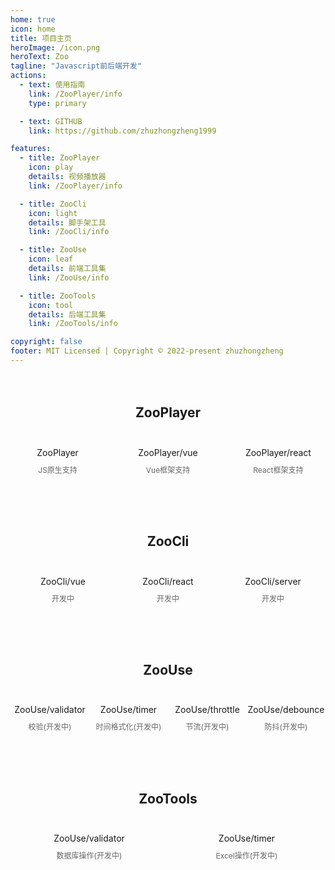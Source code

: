 ```yaml
---
home: true
icon: home
title: 项目主页
heroImage: /icon.png
heroText: Zoo
tagline: "Javascript前后端开发"
actions:
  - text: 使用指南
    link: /ZooPlayer/info
    type: primary

  - text: GITHUB
    link: https://github.com/zhuzhongzheng1999

features:
  - title: ZooPlayer
    icon: play
    details: 视频播放器
    link: /ZooPlayer/info

  - title: ZooCli
    icon: light
    details: 脚手架工具
    link: /ZooCli/info

  - title: ZooUse
    icon: leaf
    details: 前端工具集
    link: /ZooUse/info

  - title: ZooTools
    icon: tool
    details: 后端工具集
    link: /ZooTools/info

copyright: false
footer: MIT Licensed | Copyright © 2022-present zhuzhongzheng
---
```


<div style="display:flex;flex-direction:column;align-item:center">
  <div style="text-align:center;margin:20px 0;">
    <h2>ZooPlayer</h2>
  </div>
  <div style="display:flex;justify-content:space-between;padding-bottom:40px;">
    <div style="display:flex;flex-direction:column;align-items:center;width:30%">
      <div style="margin:5px 0px">ZooPlayer</div>
      <div style="margin:5px 0px;font-size:12px;color:#666;">JS原生支持</div>
    </div>
    <div style="display:flex;flex-direction:column;align-items:center;width:30%">
      <div style="margin:5px 0px">ZooPlayer/vue</div>
      <div style="margin:5px 0px;font-size:12px;color:#666;">Vue框架支持</div>
    </div>
    <div style="display:flex;flex-direction:column;align-items:center;width:30%">
      <div style="margin:5px 0px">ZooPlayer/react</div>
      <div style="margin:5px 0px;font-size:12px;color:#666;">React框架支持</div>
    </div>
  </div>
</div>


<div style="display:flex;flex-direction:column;align-item:center">
  <div style="text-align:center;margin:20px 0;">
    <h2>ZooCli</h2>
  </div>
  <div style="display:flex;justify-content:space-between;padding-bottom:40px;align-item:center">
    <div style="display:flex;flex-direction:column;align-items:center;width:100%">
      <div style="margin:5px 0px">ZooCli/vue</div>
      <div style="margin:5px 0px;font-size:12px;color:#666;">开发中</div>
    </div>
    <div style="display:flex;flex-direction:column;align-items:center;width:100%">
      <div style="margin:5px 0px">ZooCli/react</div>
      <div style="margin:5px 0px;font-size:12px;color:#666;">开发中</div>
    </div>
    <div style="display:flex;flex-direction:column;align-items:center;width:100%">
      <div style="margin:5px 0px">ZooCli/server</div>
      <div style="margin:5px 0px;font-size:12px;color:#666;">开发中</div>
    </div>
  </div>
</div>



<div style="display:flex;flex-direction:column;align-item:center">
  <div style="text-align:center;margin:20px 0;">
    <h2>ZooUse</h2>
  </div>
  <div style="display:flex;justify-content:space-between;padding-bottom:40px;align-item:center">
    <div style="display:flex;flex-direction:column;align-items:center;width:100%">
      <div style="margin:5px 0px">ZooUse/validator</div>
      <div style="margin:5px 0px;font-size:12px;color:#666;">校验(开发中)</div>
    </div>
    <div style="display:flex;flex-direction:column;align-items:center;width:100%">
      <div style="margin:5px 0px">ZooUse/timer</div>
      <div style="margin:5px 0px;font-size:12px;color:#666;">时间格式化(开发中)</div>
    </div>
    <div style="display:flex;flex-direction:column;align-items:center;width:100%">
      <div style="margin:5px 0px">ZooUse/throttle</div>
      <div style="margin:5px 0px;font-size:12px;color:#666;">节流(开发中)</div>
    </div>
    <div style="display:flex;flex-direction:column;align-items:center;width:100%">
      <div style="margin:5px 0px">ZooUse/debounce</div>
      <div style="margin:5px 0px;font-size:12px;color:#666;">防抖(开发中)</div>
    </div>
  </div>
</div>


<div style="display:flex;flex-direction:column;align-item:center">
  <div style="text-align:center;margin:20px 0;">
    <h2>ZooTools</h2>
  </div>
  <div style="display:flex;justify-content:space-between;padding-bottom:40px;align-item:center">
    <div style="display:flex;flex-direction:column;align-items:center;width:100%">
      <div style="margin:5px 0px">ZooUse/validator</div>
      <div style="margin:5px 0px;font-size:12px;color:#666;">数据库操作(开发中)</div>
    </div>
    <div style="display:flex;flex-direction:column;align-items:center;width:100%">
      <div style="margin:5px 0px">ZooUse/timer</div>
      <div style="margin:5px 0px;font-size:12px;color:#666;">Excel操作(开发中)</div>
    </div>
  </div>
</div>